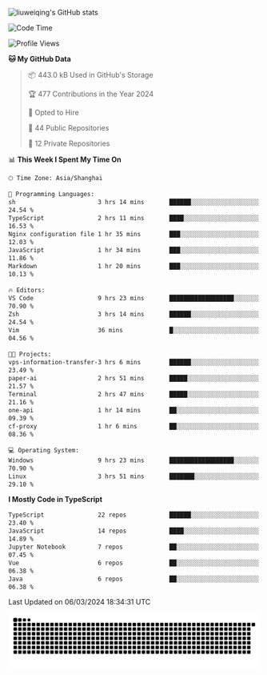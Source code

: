 ![liuweiqing's GitHub stats](https://github-readme-stats.vercel.app/api?username=14790897&show_icons=true&locale=cn&include_all_commits=true&count_private=true)

<!--START_SECTION:waka-->
![Code Time](http://img.shields.io/badge/Code%20Time-823%20hrs%2030%20mins-blue)

![Profile Views](http://img.shields.io/badge/Profile%20Views-11-blue)

**🐱 My GitHub Data** 

> 📦 443.0 kB Used in GitHub's Storage 
 > 
> 🏆 477 Contributions in the Year 2024
 > 
> 💼 Opted to Hire
 > 
> 📜 44 Public Repositories 
 > 
> 🔑 12 Private Repositories 
 > 
📊 **This Week I Spent My Time On** 

```text
🕑︎ Time Zone: Asia/Shanghai

💬 Programming Languages: 
sh                       3 hrs 14 mins       ██████░░░░░░░░░░░░░░░░░░░   24.54 % 
TypeScript               2 hrs 11 mins       ████░░░░░░░░░░░░░░░░░░░░░   16.53 % 
Nginx configuration file 1 hr 35 mins        ███░░░░░░░░░░░░░░░░░░░░░░   12.03 % 
JavaScript               1 hr 34 mins        ███░░░░░░░░░░░░░░░░░░░░░░   11.86 % 
Markdown                 1 hr 20 mins        ███░░░░░░░░░░░░░░░░░░░░░░   10.13 % 

🔥 Editors: 
VS Code                  9 hrs 23 mins       ██████████████████░░░░░░░   70.90 % 
Zsh                      3 hrs 14 mins       ██████░░░░░░░░░░░░░░░░░░░   24.54 % 
Vim                      36 mins             █░░░░░░░░░░░░░░░░░░░░░░░░   04.56 % 

🐱‍💻 Projects: 
vps-information-transfer-3 hrs 6 mins        ██████░░░░░░░░░░░░░░░░░░░   23.49 % 
paper-ai                 2 hrs 51 mins       █████░░░░░░░░░░░░░░░░░░░░   21.57 % 
Terminal                 2 hrs 47 mins       █████░░░░░░░░░░░░░░░░░░░░   21.16 % 
one-api                  1 hr 14 mins        ██░░░░░░░░░░░░░░░░░░░░░░░   09.39 % 
cf-proxy                 1 hr 6 mins         ██░░░░░░░░░░░░░░░░░░░░░░░   08.36 % 

💻 Operating System: 
Windows                  9 hrs 23 mins       ██████████████████░░░░░░░   70.90 % 
Linux                    3 hrs 51 mins       ███████░░░░░░░░░░░░░░░░░░   29.10 % 
```

**I Mostly Code in TypeScript** 

```text
TypeScript               22 repos            ██████░░░░░░░░░░░░░░░░░░░   23.40 % 
JavaScript               14 repos            ████░░░░░░░░░░░░░░░░░░░░░   14.89 % 
Jupyter Notebook         7 repos             ██░░░░░░░░░░░░░░░░░░░░░░░   07.45 % 
Vue                      6 repos             ██░░░░░░░░░░░░░░░░░░░░░░░   06.38 % 
Java                     6 repos             ██░░░░░░░░░░░░░░░░░░░░░░░   06.38 % 
```




 Last Updated on 06/03/2024 18:34:31 UTC
<!--END_SECTION:waka-->

<picture>
  <source media="(prefers-color-scheme: dark)" srcset="https://raw.githubusercontent.com/14790897/14790897/output/github-contribution-grid-snake-dark.svg" />
  <source media="(prefers-color-scheme: light)" srcset="https://raw.githubusercontent.com/14790897/14790897/output/github-contribution-grid-snake.svg" />
  <img alt="github-snake" src="https://raw.githubusercontent.com/14790897/14790897/output/github-contribution-grid-snake.svg" />
</picture>
